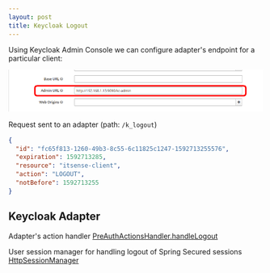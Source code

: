 ```yaml
---
layout: post
title: Keycloak Logout  
---
```


Using Keycloak Admin Console we can configure adapter's endpoint for a particular client: 

![KC Admin Endpoint](/images/kc-admin-endpoint.png)

Request sent to an adapter (path: `/k_logout`)
 
```json
{
  "id": "fc65f813-1260-49b3-8c55-6c11825c1247-1592713255576",
  "expiration": 1592713285,
  "resource": "itsense-client",
  "action": "LOGOUT",
  "notBefore": 1592713255
}
```


## Keycloak Adapter

Adapter's action handler 
[PreAuthActionsHandler.handleLogout](https://github.com/keycloak/keycloak/blob/066cdb7decd4163d28cdd9b549374a435fc47b40/adapters/oidc/adapter-core/src/main/java/org/keycloak/adapters/PreAuthActionsHandler.java#L135)

User session manager for handling logout of Spring Secured sessions
[HttpSessionManager](https://github.com/keycloak/keycloak/blob/61561968ed8dcda8c2e7521e2ed1bf746db4ad24/adapters/oidc/spring-security/src/main/java/org/keycloak/adapters/springsecurity/management/HttpSessionManager.java)
